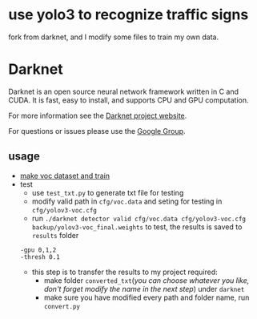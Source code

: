 # use yolo3 to recognize traffic signs

fork from darknet, and I modify some files to train my own data.

# Darknet #
Darknet is an open source neural network framework written in C and CUDA. It is fast, easy to install, and supports CPU and GPU computation.

For more information see the [Darknet project website](http://pjreddie.com/darknet).

For questions or issues please use the [Google Group](https://groups.google.com/forum/#!forum/darknet).

## usage
- [make voc dataset and train](https://blog.csdn.net/qq_21578849/article/details/84980298)
- test 
  - use `test_txt.py` to generate txt file for testing
  - modify valid path in `cfg/voc.data` and seting for testing in `cfg/yolov3-voc.cfg`
  - run `./darknet detector valid cfg/voc.data cfg/yolov3-voc.cfg backup/yolov3-voc_final.weights` to test, the results is saved to `results` folder
  ```
  -gpu 0,1,2
  -thresh 0.1
  ```
  - this step is to transfer the results to my project required:
    - make folder `converted_txt`(*you can choose whatever you like, don't forget modify the name in the next step*) under `darknet`
    - make sure you have modified every path and folder name, run `convert.py`


